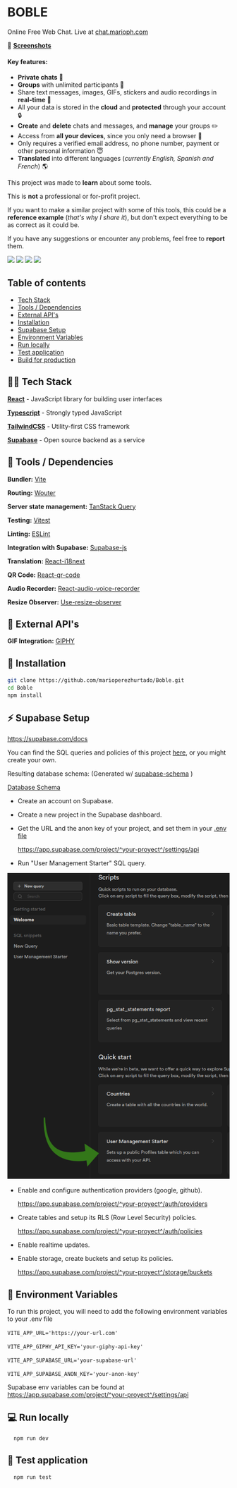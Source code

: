 # BOBLE

Online Free Web Chat. Live at [chat.marioph.com](https://www.chat.marioph.com/)

📸 **[Screenshots](https://github.com/marioperezhurtado/Boble/tree/main/doc/screenshots)**

#### Key features:

- **Private chats** 👥
- **Groups** with unlimited participants 📢
- Share text messages, images, GIFs, stickers and audio recordings in **real-time** 📡
- All your data is stored in the **cloud** and **protected** through your account 🔒
- **Create** and **delete** chats and messages, and **manage** your groups ✏️
- Access from **all your devices**, since you only need a browser 💫
- Only requires a verified email address, no phone number, payment or other personal information 😇
- **Translated** into different languages (_currently English, Spanish and French_) 🌎

This project was made to **learn** about some tools.

This is **not** a professional or for-profit project.

If you want to make a similar project with some of this tools, this could be a **reference example** (_that's why I share it_), but don't expect everything to be as correct as it could be.

If you have any suggestions or encounter any problems, feel free to **report** them.

<p>
	<img src='https://img.shields.io/badge/react-%2320232a.svg?style=for-the-badge&logo=react&logoColor=%2361DAFB'/>
   <img src='https://img.shields.io/badge/typescript-%23007ACC.svg?style=for-the-badge&logo=typescript&logoColor=white'/>
  <img src='https://img.shields.io/badge/tailwindcss-%2338B2AC.svg?style=for-the-badge&logo=tailwind-css&logoColor=white'/>
  <img src="https://img.shields.io/badge/Supabase-3ECF8E?style=for-the-badge&logo=supabase&logoColor=white"/>
</p>

## Table of contents

- [Tech Stack](#-tech-stack)
- [Tools / Dependencies](#-tools--dependencies)
- [External API's](#-external-apis)
- [Installation](#-installation)
- [Supabase Setup](#-supabase-setup)
- [Environment Variables](#-environment-variables)
- [Run locally](#-run-locally)
- [Test application](#-test-application)
- [Build for production](#%EF%B8%8F-build-for-production)

## 🧑‍💻 Tech Stack

**[React](https://es.reactjs.org/)** - JavaScript library for building user interfaces

**[Typescript](https://www.typescriptlang.org/)** - Strongly typed JavaScript

**[TailwindCSS](https://tailwindcss.com/)** - Utility-first CSS framework

**[Supabase](https://supabase.com/)** - Open source backend as a service

## 🔧 Tools / Dependencies

**Bundler:** [Vite](https://vitejs.dev/)

**Routing:** [Wouter](https://github.com/molefrog/wouter)

**Server state management:** [TanStack Query](https://tanstack.com/query/v4/)

**Testing:** [Vitest](https://vitest.dev/)

**Linting:** [ESLint](https://eslint.org/)

**Integration with Supabase:** [Supabase-js](https://github.com/supabase/supabase-js)

**Translation:** [React-i18next](https://react.i18next.com/)

**QR Code:** [React-qr-code](https://www.npmjs.com/package/react-qr-code)

**Audio Recorder:** [React-audio-voice-recorder](https://github.com/samhirtarif/react-audio-recorder/)

**Resize Observer:** [Use-resize-observer](https://github.com/ZeeCoder/use-resize-observer)

## 📡 External API's

**GIF Integration:** [GIPHY](https://developers.giphy.com/)

## 🚀 Installation

```bash
git clone https://github.com/marioperezhurtado/Boble.git
cd Boble
npm install
```

## ⚡ Supabase Setup

https://supabase.com/docs

You can find the SQL queries and policies of this project [here](./doc/Boble.sql), or you might create your own.

Resulting database schema: (Generated w/ [supabase-schema](https://github.com/zernonia/supabase-schema) )

[Database Schema](./doc/db-schema.png)

- Create an account on Supabase.

- Create a new project in the Supabase dashboard.

- Get the URL and the anon key of your project, and set them in your [.env file](#-environment-variables)

  https://app.supabase.com/project/^your-proyect^/settings/api

- Run "User Management Starter" SQL query.

![User Management Starter](./doc/profile-starter.png)

- Enable and configure authentication providers (google, github).

  https://app.supabase.com/project/^your-proyect^/auth/providers

- Create tables and setup its RLS (Row Level Security) policies.

  https://app.supabase.com/project/^your-proyect^/auth/policies

- Enable realtime updates.

- Enable storage, create buckets and setup its policies.

  https://app.supabase.com/project/^your-proyect^/storage/buckets

## 💬 Environment Variables

To run this project, you will need to add the following environment variables to your .env file

`VITE_APP_URL='https://your-url.com'`

`VITE_APP_GIPHY_API_KEY='your-giphy-api-key'`

`VITE_APP_SUPABASE_URL='your-supabase-url'`

`VITE_APP_SUPABASE_ANON_KEY='your-anon-key'`

Supabase env variables can be found at https://app.supabase.com/project/^your-proyect^/settings/api

## 💻 Run locally

```bash
  npm run dev
```

## 🔬 Test application

```bash
  npm run test
```
